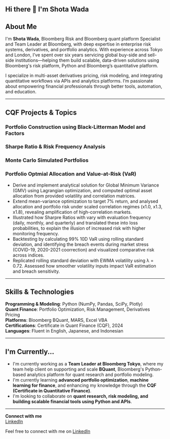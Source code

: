 ## Hi there 👋 I'm Shota Wada

## About Me
I'm **Shota Wada**, Bloomberg Risk and Bloomberg quant platform Specialist and Team Leader at Bloomberg, with deep expertise in enterprise risk systems, derivatives, and portfolio analytics. With experience across Tokyo and London, I’ve spent over six years servicing global buy-side and sell-side institutions—helping them build scalable, data-driven solutions using Bloomberg's risk platform, Python and Bloomberg’s quantitative platform.

I specialize in multi-asset derivatives pricing, risk modeling, and integrating quantitative workflows via APIs and analytics platforms. I’m passionate about empowering financial professionals through better tools, automation, and education.

---

## CQF Projects & Topics

### Portfolio Construction using Black-Litterman Model and Factors


### Sharpe Ratio & Risk Frequency Analysis


### Monte Carlo Simulated Portfolios


### Portfolio Optmial Allocation and Value-at-Risk (VaR)
- Derive and implement analytical solution for Global Minimum Variance (GMV) using Lagrangian optimization, and computed optimal asset allocation from provided volatility and correlation matrices.
- Extend mean-variance optimization to target 7% return, and analysed allocation and portfolio risk under scaled correlation regimes (x1.0, x1.3, x1.8), revealing amplification of high-correlation markets.
- Illustrated how Sharpre Ratios with vary with evaluation frequency (daily, monthly, and quarterly) and translated these into loss probabilities, to explain the illusion of increased risk with higher monitoring frequency.
- Backtesting by calculating 99% 10D VaR using rolling standard deviation, and identifying the breach events during market stress (COVID-19, 2020-2021 coorrection) and visualized comparative risk across indices.
- Replicated rolling standard deviation with EWMA volatility using λ = 0.72. Assessed how smoother volatility inputs impact VaR estimation and breach sensitivity.

---

## Skills & Technologies

**Programming & Modeling**: Python (NumPy, Pandas, SciPy, Plotly)  
**Quant Finance**: Portfolio Optimization, Risk Management, Derivatives Pricing  
**Platforms**: Bloomberg BQuant, MARS, Excel VBA  
**Certifications**: Certificate in Quant Finance (CQF), 2024  
**Languages**: Fluent in English, Japanese, and Indonesian  

---

## I'm Currently...

- I'm currently working as a **Team Leader at Bloomberg Tokyo**, where my team help client on supporting and scale **BQuant**, Bloomberg's Python-based analytics platform for quant research and portfolio modeling.
- I'm currently learning **advanced portfolio optimization**, **machine learning for finance**, and enhancing my knowledge through the **CQF (Certificate in Quantitative Finance)**.
- I'm looking to collaborate on **quant research, risk modeling, and building scalable financial tools using Python and APIs**.

---

**Connect with me**  
[LinkedIn](https://www.linkedin.com/in/shota-wada)



Feel free to connect with me on [LinkedIn](https://www.linkedin.com/in/shota-wada)


<!--
**shota-wada/shota-wada** is a ✨ _special_ ✨ repository because its `README.md` (this file) appears on your GitHub profile.

Here are some ideas to get you started:

- 🔭 I’m currently working on ...
- 🌱 I’m currently learning ...
- 👯 I’m looking to collaborate on ...
- 🤔 I’m looking for help with ...
- 💬 Ask me about ...
- 📫 How to reach me: ...
- 😄 Pronouns: ...
- ⚡ Fun fact: ...
-->
